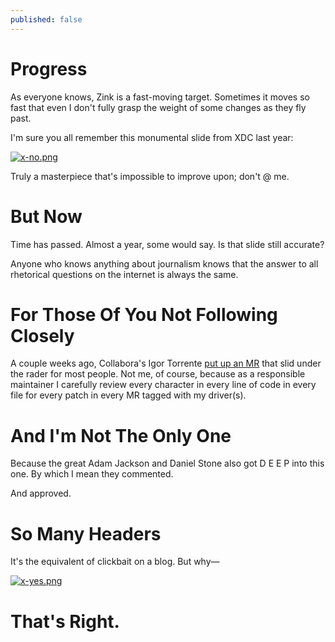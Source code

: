 ```yaml
---
published: false
---
```

# Progress

As everyone knows, Zink is a fast-moving target. Sometimes it moves so fast that even I don't fully grasp the weight of some changes as they fly past.

I'm sure you all remember this monumental slide from XDC last year:

[![x-no.png]({{site.url}}/assets/x-no.png)]({{site.url}}/assets/x-no.png)

Truly a masterpiece that's impossible to improve upon; don't @ me.

# But Now

Time has passed. Almost a year, some would say. Is that slide still accurate?

Anyone who knows anything about journalism knows that the answer to all rhetorical questions on the internet is always the same.

# For Those Of You Not Following Closely

A couple weeks ago, Collabora's Igor Torrente [put up an MR](https://gitlab.freedesktop.org/mesa/mesa/-/merge_requests/24222) that slid under the rader for most people. Not me, of course, because as a responsible maintainer I carefully review every character in every line of code in every file for every patch in every MR tagged with my driver(s).

# And I'm Not The Only One

Because the great Adam Jackson and Daniel Stone also got D E E P into this one. By which I mean they commented.

And approved.

# So Many Headers

It's the equivalent of clickbait on a blog. But why—

[![x-yes.png]({{site.url}}/assets/x-yes.png)]({{site.url}}/assets/x-yes.png)

# That's Right.
